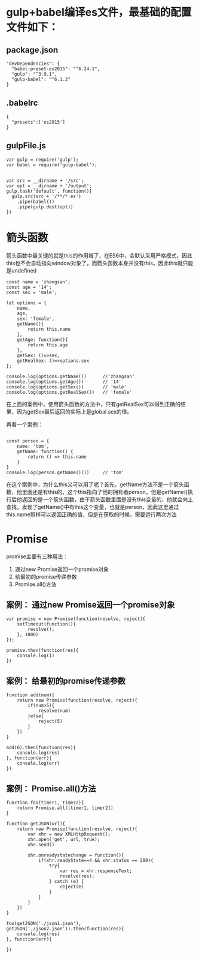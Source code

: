 gulp+babel编译es文件，最基础的配置文件如下：
=
package.json
-
```
"devDependencies": {
  "babel-preset-es2015": "^6.24.1",
  "gulp": "^3.9.1",
  "gulp-babel": "^6.1.2"
}
```

.babelrc
-
```
{
  "presets":['es2015']
}
```

gulpFile.js
-
```
var gulp = require('gulp');
var babel = require('gulp-babel');


var src = __dirname + '/src';
var opt = __dirname + '/output';
gulp.task('default', function(){
  gulp.src(src + '/**/*.es')
    .pipe(babel())
    .pipe(gulp.dest(opt))
})
```

箭头函数
=
箭头函数中最关键的就是this的作用域了，在ES6中，会默认采用严格模式，因此this也不会自动指向window对象了，而箭头函数本身并没有this，因此this就只能是undefined
```
const name = 'zhangsan';
const age = '14';
const sex = 'male';

let options = {
	name,
	age,
	sex: 'female',
	getName(){
		return this.name
	},
	getAge: function(){
		return this.age
	},
	getSex: ()=>sex,
	getRealSex: ()=>options.sex
};

console.log(options.getName())  	//'zhangsan'
console.log(options.getAge()) 		// '14'
console.log(options.getSex()) 		// 'male'
console.log(options.getRealSex()) 	// 'female'

```
在上面的案例中，使用箭头函数的方法中，只有getRealSex可以得到正确的结果，因为getSex最后返回的实际上是global.sex的值。


再看一个案例：
```

const person = {
    name: 'tom',
    getName: function() {
        return () => this.name
    }
}
console.log(person.getName()())  	// 'tom'
````
在这个案例中，为什么this又可以用了呢？首先，getName方法不是一个箭头函数，他里面还是有this的，这个this指向了他的拥有者person，但是getName()执行后他返回的是一个箭头函数，由于箭头函数里面是没有this变量的，他就会向上查找，发现了getName()中有this这个变量，也就是person，因此这里通过this.name照样可以返回正确的值，但是在获取的时候，需要运行两次方法


Promise
=
promise主要有三种用法：

1. 通过new Promise返回一个promise对象
2. 给最初的promise传递参数
3. Promise.all()方法

案例： 通过new Promise返回一个promise对象
-
```
var promise = new Promise(function(resolve, reject){
	setTimeout(function(){
		resolve();
	}, 1000)
});

promise.then(function(res){
	console.log(1)
})
```
案例： 给最初的promise传递参数
-
```
function add(num){
	return new Promise(function(resolve, reject){
		if(num>5){
			resolve(num)
		}else{
			reject(5)
		}
	})
}

add(6).then(function(res){
	console.log(res)
}, function(err){
	console.log(err)
})
```
案例： Promise.all()方法
-
```
function foo(timer1, timer2){
	return Promise.all([timer1, timer2])
}

function getJSON(url){
	return new Promise(function(resolve, reject){
		var xhr = new XMLHttpRequest();
		xhr.open('get', url, true);
		xhr.send()

		xhr.onreadystatechange = function(){
			if(xhr.readyState==4 && xhr.status == 200){
				try{
					var res = xhr.responseText;
					resolve(res);
				} catch (e) {
					reject(e)
				}
			}
		}
	})
}

foo(getJSON('./json1.json'), getJSON('./json2.json')).then(function(res){
	console.log(res)
}, function(err){

})
```









